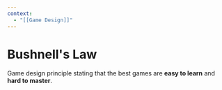 ```yaml
---
context:
  - "[[Game Design]]"
---
```


# Bushnell's Law

Game design principle stating that the best games are **easy to learn** and **hard to master**.
